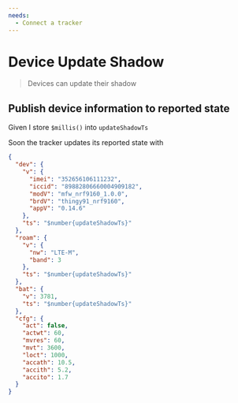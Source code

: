 ```yaml
---
needs:
  - Connect a tracker
---
```


# Device Update Shadow

> Devices can update their shadow

<!-- @retry:delayExecution=2000 -->

## Publish device information to reported state

Given I store `$millis()` into `updateShadowTs`

<!-- @retryScenario -->

Soon the tracker updates its reported state with

```json
{
  "dev": {
    "v": {
      "imei": "352656106111232",
      "iccid": "89882806660004909182",
      "modV": "mfw_nrf9160_1.0.0",
      "brdV": "thingy91_nrf9160",
      "appV": "0.14.6"
    },
    "ts": "$number{updateShadowTs}"
  },
  "roam": {
    "v": {
      "nw": "LTE-M",
      "band": 3
    },
    "ts": "$number{updateShadowTs}"
  },
  "bat": {
    "v": 3781,
    "ts": "$number{updateShadowTs}"
  },
  "cfg": {
    "act": false,
    "actwt": 60,
    "mvres": 60,
    "mvt": 3600,
    "loct": 1000,
    "accath": 10.5,
    "accith": 5.2,
    "accito": 1.7
  }
}
```
